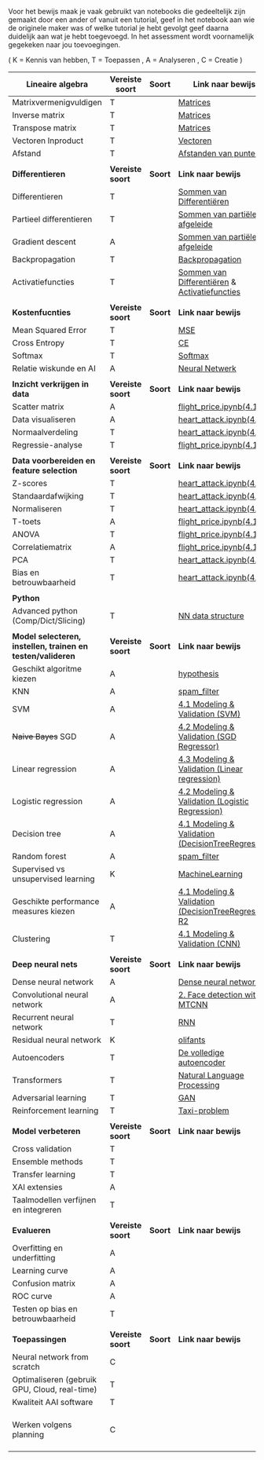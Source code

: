 Voor het bewijs maak je vaak gebruikt van notebooks die gedeeltelijk zijn gemaakt door een ander of vanuit een tutorial, geef in het notebook aan wie de originele maker was of welke tutorial je hebt gevolgt geef daarna duidelijk aan wat je hebt toegevoegd. In het assessment wordt voornamelijk gegekeken naar jou toevoegingen.

( K = Kennis van hebben, T = Toepassen , A = Analyseren , C = Creatie )

| **Lineaire algebra** | **Vereiste soort** | **Soort** | **Link naar bewijs** | **Sprint (optioneel)** | *coach opmerking* |
| --- | --- | --- | --- | --- | --- |
| Matrixvermenigvuldigen | T | |[Matrices](https://gitlab.fdmci.hva.nl/bilalma/minor-logboek-aai-2/-/blob/main/wiskunde/wiskunde_opdrachten_week_1.docx)| 1 | |
| Inverse matrix | T | | [Matrices](https://gitlab.fdmci.hva.nl/bilalma/minor-logboek-aai-2/-/blob/main/wiskunde/wiskunde_opdrachten_week_1.docx)| 1 | |
| Transpose matrix | T | | [Matrices](https://gitlab.fdmci.hva.nl/bilalma/minor-logboek-aai-2/-/blob/main/wiskunde/wiskunde_opdrachten_week_1.docx)| 1 | |
| Vectoren Inproduct | T | | [Vectoren](https://gitlab.fdmci.hva.nl/bilalma/minor-logboek-aai-2/-/blob/main/wiskunde/wiskunde_opdrachten_week_1.docx) | 1 | |
| Afstand | T | | [Afstanden van punten](https://gitlab.fdmci.hva.nl/bilalma/minor-logboek-aai-2/-/blob/main/wiskunde/wiskunde_opdrachten_week_1.docx) | 1 | |
| | | | | | |
| **Differentieren** | **Vereiste soort** | **Soort** | **Link naar bewijs** | **Sprint (optioneel)** | *coach opmerking* |
| Differentieren | T | | [Sommen van Differentiëren](https://gitlab.fdmci.hva.nl/bilalma/minor-logboek-aai-2/-/blob/main/wiskunde/wiskunde_opdrachten_week_2.docx)| 1 | |
| Partieel differentieren | T | | [Sommen van partiële afgeleide](https://gitlab.fdmci.hva.nl/bilalma/minor-logboek-aai-2/-/blob/main/wiskunde/wiskunde_opdrachten_week_3.docx) | 1 | |
| Gradient descent | A | | [Sommen van partiële afgeleide](https://gitlab.fdmci.hva.nl/bilalma/minor-logboek-aai-2/-/blob/main/wiskunde/wiskunde_opdrachten_week_3.docx) | 2 | |
| Backpropagation | T | | [Backpropagation](https://gitlab.fdmci.hva.nl/bilalma/minor-logboek-aai-2/-/blob/main/python_nn/neural_netwerk_V4.ipynb) | 2 |
| Activatiefuncties | T | | [Sommen van Differentiëren](https://gitlab.fdmci.hva.nl/bilalma/minor-logboek-aai-2/-/blob/main/wiskunde/wiskunde_opdrachten_week_2.docx) & [Activatiefuncties](https://gitlab.fdmci.hva.nl/bilalma/minor-logboek-aai-2/-/blob/main/python_nn/neural_netwerk_V4.ipynb) | 2 |
| | | | | | |
| **Kostenfucnties** | **Vereiste soort** | **Soort** | **Link naar bewijs** | **Sprint (optioneel)** | *coach opmerking* |
| Mean Squared Error | T | | [MSE](https://gitlab.fdmci.hva.nl/bilalma/minor-logboek-aai-2/-/blob/main/wiskunde/wiskunde_opdrachten_week_4.docx) | 2 |
| Cross Entropy | T | | [CE](https://gitlab.fdmci.hva.nl/bilalma/minor-logboek-aai-2/-/blob/main/wiskunde/wiskunde_opdrachten_week_4.docx) | 2 |
| Softmax | T | | [Softmax](https://gitlab.fdmci.hva.nl/bilalma/minor-logboek-aai-2/-/blob/main/wiskunde/wiskunde_opdrachten_week_4.docx) | 2 |
| Relatie wiskunde en AI | A | | [Neural Netwerk](https://gitlab.fdmci.hva.nl/bilalma/minor-logboek-aai-2/-/blob/main/python_nn/neural_netwerk_V4.ipynb)| 3 | |
| | | | | | |
| **Inzicht verkrijgen in data** | **Vereiste soort** | **Soort** | **Link naar bewijs** | **Sprint (optioneel)** | *coach opmerking* | | |
| Scatter matrix | A | | [flight_price.ipynb(4.1)](https://gitlab.fdmci.hva.nl/bilalma/minor-logboek-aai-2/-/tree/main/statistics/T_ANOVA_test) | 1 | |
| Data visualiseren | A | | [heart_attack.ipynb(4.1)](https://gitlab.fdmci.hva.nl/bilalma/minor-logboek-aai-2/-/tree/main/statistics/PCA) | 1 | |
| Normaalverdeling | T | | [heart_attack.ipynb(4.1)](https://gitlab.fdmci.hva.nl/bilalma/minor-logboek-aai-2/-/tree/main/statistics/PCA) | 1 | |
| Regressie-analyse | T | | [flight_price.ipynb(4.1)](https://gitlab.fdmci.hva.nl/bilalma/minor-logboek-aai-2/-/tree/main/statistics/T_ANOVA_test) | 1 | |
| | | | | | |
| **Data voorbereiden en feature selection** |**Vereiste soort** | **Soort** | **Link naar bewijs** | **Sprint (optioneel)** | *coach opmerking* | | |
| Z-scores | T | | [heart_attack.ipynb(4.1)](https://gitlab.fdmci.hva.nl/bilalma/minor-logboek-aai-2/-/tree/main/statistics/PCA) | 1,2 |
| Standaardafwijking | T | |[heart_attack.ipynb(4.1)](https://gitlab.fdmci.hva.nl/bilalma/minor-logboek-aai-2/-/tree/main/statistics/PCA) | 1 |
| Normaliseren | T | | [heart_attack.ipynb(4.1)](https://gitlab.fdmci.hva.nl/bilalma/minor-logboek-aai-2/-/tree/main/statistics/PCA) | 1,2 |
| T-toets | A | | [flight_price.ipynb(4.1)](https://gitlab.fdmci.hva.nl/bilalma/minor-logboek-aai-2/-/tree/main/statistics/T_ANOVA_test)  | 1 |
| ANOVA | T | | [flight_price.ipynb(4.1)](https://gitlab.fdmci.hva.nl/bilalma/minor-logboek-aai-2/-/tree/main/statistics/T_ANOVA_test) | 1,2 |
| Correlatiematrix | A | | [flight_price.ipynb(4.1)](https://gitlab.fdmci.hva.nl/bilalma/minor-logboek-aai-2/-/tree/main/statistics/T_ANOVA_test) | 1 |
| PCA | T | | [heart_attack.ipynb(4.1)](https://gitlab.fdmci.hva.nl/bilalma/minor-logboek-aai-2/-/tree/main/statistics/PCA) | 2 | 
| Bias en betrouwbaarheid | T | | [heart_attack.ipynb(4.1)](https://gitlab.fdmci.hva.nl/bilalma/minor-logboek-aai-2/-/tree/main/statistics/PCA) | 2 | 
 | | | | |
| **Python** | | | | |
| Advanced python (Comp/Dict/Slicing) | T | | [NN data structure](https://gitlab.fdmci.hva.nl/bilalma/minor-logboek-aai-2/-/blob/main/python_nn/neural_netwerk_V4.ipynb) | 1 | |
 | | | | |
| **Model selecteren, instellen, trainen en testen/valideren** | **Vereiste soort** | **Soort** | **Link naar bewijs** | **Sprint (optioneel)** | *coach opmerking* | | | |
| Geschikt algoritme kiezen | A | | [hypothesis](https://gitlab.fdmci.hva.nl/bilalma/minor-logboek-aai-2/-/blob/main/machinelearning/flight_price_dataset/flight_price.ipynb)| 3 |
| KNN | A | |[spam_filter](https://gitlab.fdmci.hva.nl/bilalma/minor-logboek-aai-2/-/blob/main/deeplearning/NLP(RNN)/spam_filter_step_by_step.ipynb) | 1 |
| SVM | A | | [4.1 Modeling & Validation (SVM)](https://gitlab.fdmci.hva.nl/bilalma/minor-logboek-aai-2/-/blob/main/machinelearning/heart_attack_dataset/heart_attack.ipynb) | 1 |
| ~~Naive Bayes~~ SGD | A | |[4.2 Modeling & Validation (SGD Regressor)](https://gitlab.fdmci.hva.nl/bilalma/minor-logboek-aai-2/-/blob/main/machinelearning/flight_price_dataset/flight_price.ipynb) | 1 |
| Linear regression | A | | [4.3 Modeling & Validation (Linear regression)](https://gitlab.fdmci.hva.nl/bilalma/minor-logboek-aai-2/-/blob/main/machinelearning/flight_price_dataset/flight_price.ipynb) | 1 |
| Logistic regression | A | | [4.2 Modeling & Validation (Logistic Regression)](https://gitlab.fdmci.hva.nl/bilalma/minor-logboek-aai-2/-/blob/main/machinelearning/heart_attack_dataset/heart_attack.ipynb) | 1 |
| Decision tree | A | | [4.1 Modeling & Validation (DecisionTreeRegressor)](https://gitlab.fdmci.hva.nl/bilalma/minor-logboek-aai-2/-/blob/main/machinelearning/flight_price_dataset/flight_price.ipynb) | 1 |
| Random forest | A | |[spam_filter](https://gitlab.fdmci.hva.nl/bilalma/minor-logboek-aai-2/-/blob/main/deeplearning/NLP(RNN)/spam_filter_step_by_step.ipynb) | 1 |
| Supervised vs unsupervised learning | K | | [MachineLearning](https://gitlab.fdmci.hva.nl/bilalma/minor-logboek-aai-2/-/tree/main/machinelearning) | 1 | |
| Geschikte performance measures kiezen | A | | [4.1 Modeling & Validation (DecisionTreeRegressor) R2](https://gitlab.fdmci.hva.nl/bilalma/minor-logboek-aai-2/-/blob/main/machinelearning/flight_price_dataset/flight_price.ipynb) | 1 | |
| Clustering | T | | [ 4.1 Modeling & Validation (CNN)](https://gitlab.fdmci.hva.nl/bilalma/minor-logboek-aai-2/-/blob/main/machinelearning/movie_genre_dataset/movie_genre.ipynb) | 2 |
| | | | |
| **Deep neural nets** | **Vereiste soort** | **Soort** | **Link naar bewijs** | **Sprint (optioneel)** | *coach opmerking* | | | |
| Dense neural network | A | | [Dense neural network](https://gitlab.fdmci.hva.nl/bilalma/minor-logboek-aai-2/-/blob/main/python_nn/neural_netwerk_V4.ipynb) | 2 |
| Convolutional neural network | A | | [2. Face detection with MTCNN](https://gitlab.fdmci.hva.nl/bilalma/minor-logboek-aai-2/-/blob/main/deeplearning/di_14_03/2023_03_14_facedetection_MTCNN.ipynb) | 2 |
| Recurrent neural network | T | | [RNN](https://gitlab.fdmci.hva.nl/bilalma/minor-logboek-aai-2/-/blob/main/deeplearning/NLP(RNN)/imdb_conv1d_rnn_opgave.ipynb) | 2 |
| Residual neural network | K | | [olifants](https://gitlab.fdmci.hva.nl/bilalma/minor-logboek-aai-2/-/blob/main/deeplearning/do_16_03/olifanten/olifanten/2023_03_16_Olifantherkenning_ResNet50.ipynb) | 2 |
| Autoencoders | T | | [ De volledige autoencoder](https://gitlab.fdmci.hva.nl/bilalma/minor-logboek-aai-2/-/blob/main/deeplearning/generative_DL/autoencoder_opgave.ipynb)| 2 |
| Transformers | T | | [Natural Language Processing](https://gitlab.fdmci.hva.nl/bilalma/minor-logboek-aai-2/-/tree/main/deeplearning/NLP(RNN))| 3 |
| Adversarial learning | T | | [GAN](https://gitlab.fdmci.hva.nl/bilalma/minor-logboek-aai-2/-/blob/main/deeplearning/generative_DL/simple_gan.ipynb) | 3 |
| Reinforcement learning | T | | [Taxi-problem](https://gitlab.fdmci.hva.nl/bilalma/minor-logboek-aai-2/-/blob/main/deeplearning/reinforcement%20learning/RL_taxi_problem.ipynb) | 2 |
| | | | | |
| **Model verbeteren** | **Vereiste soort** | **Soort** | **Link naar bewijs** | **Sprint (optioneel)** | *coach opmerking* | | | |
| Cross validation | T | | | 1 |
| Ensemble methods | T | | | 2 |
| Transfer learning | T | | | 2 |
| XAI extensies | A | | | 3 |
| Taalmodellen verfijnen en integreren | T | | | 3 | |
 | | | | |
| **Evalueren** | **Vereiste soort** | **Soort** | **Link naar bewijs** | **Sprint (optioneel)** | *coach opmerking* | | | |
| Overfitting en underfitting | A |  | | 1 |
| Learning curve | A | | | 1 |
| Confusion matrix | A | | | 1 |
| ROC curve | A | | | 1 |
| Testen op bias en betrouwbaarheid | T | | | 3 |
| | | | | |
| **Toepassingen** | **Vereiste soort** | **Soort** | **Link naar bewijs** | **Sprint (optioneel)** | *coach opmerking* | | | |
| Neural network from scratch | C | | | 1 |
| Optimaliseren (gebruik GPU, Cloud, real-time) | T | | | 3 |
| Kwaliteit AAI software | T | | | 3 |
| Werken volgens planning | C | | | 3 | [This is an internal link to weekplanning](weekplanning.md) |
